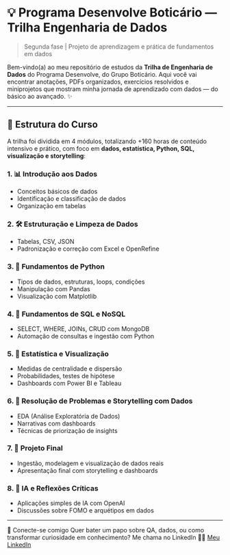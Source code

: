# 💡 Programa Desenvolve Boticário — Trilha Engenharia de Dados

> Segunda fase | Projeto de aprendizagem e prática de fundamentos em dados

Bem-vindo(a) ao meu repositório de estudos da **Trilha de Engenharia de Dados** do Programa Desenvolve, do Grupo Boticário. Aqui você vai encontrar anotações, PDFs organizados, exercícios resolvidos e miniprojetos que mostram minha jornada de aprendizado com dados — do básico ao avançado. ✨

---

## 🧭 Estrutura do Curso

A trilha foi dividida em 4 módulos, totalizando +160 horas de conteúdo intensivo e prático, com foco em **dados, estatística, Python, SQL, visualização e storytelling**:

### 1. 📊 Introdução aos Dados
- Conceitos básicos de dados
- Identificação e classificação de dados
- Organização em tabelas

### 2. 🛠 Estruturação e Limpeza de Dados
- Tabelas, CSV, JSON
- Padronização e correção com Excel e OpenRefine

### 3. 🐍 Fundamentos de Python
- Tipos de dados, estruturas, loops, condições
- Manipulação com Pandas
- Visualização com Matplotlib

### 4. 🧬 Fundamentos de SQL e NoSQL
- SELECT, WHERE, JOINs, CRUD com MongoDB
- Automação de consultas e ingestão com Python

### 5. 📐 Estatística e Visualização
- Medidas de centralidade e dispersão
- Probabilidades, testes de hipótese
- Dashboards com Power BI e Tableau

### 6. 🧩 Resolução de Problemas e Storytelling com Dados
- EDA (Análise Exploratória de Dados)
- Narrativas com dashboards
- Técnicas de priorização de insights

### 7. 🚀 Projeto Final
- Ingestão, modelagem e visualização de dados reais
- Apresentação final com storytelling e dashboards

### 8. 🤖 IA e Reflexões Críticas
- Aplicações simples de IA com OpenAI
- Discussões sobre FOMO e arquétipos em dados
---
🧵 Conecte-se comigo
Quer bater um papo sobre QA, dados, ou como transformar curiosidade em conhecimento? Me chama no LinkedIn 💬✨
[Meu LinkedIn](https://www.linkedin.com/in/lucianaqa) 
